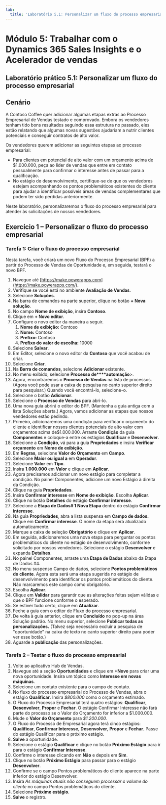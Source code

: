 ```yaml
---
lab:
  title: 'Laboratório 5.1: Personalizar um fluxo do processo empresarial'
---
```


# Módulo 5: Trabalhar com o Dynamics 365 Sales Insights e o Acelerador de vendas 

## Laboratório prático 5.1: Personalizar um fluxo do processo empresarial

## Cenário

A Contoso Coffee quer adicionar algumas etapas extras ao Processo Empresarial de Vendas testado e comprovado. Embora os vendedores tenham tido bons resultados seguindo essa estrutura no passado, eles estão relatando que algumas novas sugestões ajudariam a nutrir clientes potenciais e conseguir contratos de alto valor.

Os vendedores querem adicionar as seguintes etapas ao processo empresarial:

-   Para clientes em potencial de alto valor com um orçamento acima de \$1.000.000, peça ao líder de vendas que entre em contato pessoalmente para confirmar o interesse antes de passar para a qualificação.
-   No estágio de desenvolvimento, certifique-se de que os vendedores estejam acompanhando os pontos problemáticos existentes do cliente para ajudar a identificar possíveis áreas de vendas complementares que podem ter sido perdidas anteriormente.

Neste laboratório, personalizaremos o fluxo do processo empresarial para atender às solicitações de nossos vendedores.

## Exercício 1 – Personalizar o fluxo do processo empresarial

### Tarefa 1: Criar o fluxo do processo empresarial

Nesta tarefa, você criará um novo Fluxo do Processo Empresarial (BPF) a partir do Processo de Vendas de Oportunidade e, em seguida, testará o novo BPF.

1.  Navegue até [https://make.powerapps.com](https://make.powerapps.com/).
2.  Verifique se você está no ambiente **Avaliação de Vendas**.
3.  Selecione **Soluções**.
4.  Na barra de comandos na parte superior, clique no botão **+ Nova solução**.
5.  No campo **Nome de exibição**, insira **Contoso**.
6.  Clique em **+ Novo editor**.
7.  Configure o novo editor da maneira a seguir.
    1.  **Nome de exibição:** Contoso
    2.  **Nome:** Contoso
    3.  **Prefixo:** Contoso
    4.  **Prefixo do valor de escolha:** 10000
8.  Selecione **Salvar**.
9.  Em Editor, selecione o novo editor da **Contoso** que você acabou de criar.
10. Selecione **Criar**.
11. Na **Barra de comandos**, selecione **Adicionar** existente.
12. No menu exibido, selecione **Processo de****automação**\>.
13. Agora, encontraremos o **Processo de Vendas** na lista de processos. (Agora você pode usar a caixa de pesquisa no canto superior direito para pesquisar.) Quando você encontrá-lo, selecione-o.
14. Selecione o botão **Adicionar**.
15. Selecione o **Processo de Vendas** para abri-lo.
16. Uma nova guia abrirá o editor do BPF. (Mantenha a guia antiga com a lista Soluções aberta.) Agora, vamos adicionar as etapas que nossos vendedores estão pedindo.
17. Primeiro, adicionaremos uma condição para verificar o orçamento do cliente e identificar nossos clientes potenciais de alto valor com orçamentos acima de\$1.000.000. Arraste **Condição** da guia **Componentes** e coloque-a entre os estágios **Qualificar** e **Desenvolver**.
18. Selecione a **Condição**, vá para a guia **Propriedades** e insira **Verificar orçamento** em **Nome de exibição**.
19. Em **Regras**, selecione **Valor do Orçamento** em **Campo**.
20. Selecione **Maior ou igual a** em **Operador**.
21. Selecione **Valor** em **Tipo**.
22. Insira **1.000.000** em **Valor** e clique em **Aplicar**.
23. Agora precisamos adicionar um novo estágio para completar a condição. No painel Componentes, adicione um novo Estágio à direita da Condição.
24. Clique na guia **Propriedades**.
25. Insira **Confirmar interesse** em **Nome de exibição**. Escolha **Aplicar**.
26. Clique no botão **Detalhes** do estágio **Confirmar interesse**.
27. Selecione a **Etapa de Dados\# 1 Nova Etapa** dentro do estágio **Confirmar interesse**.
28. Na guia **Propriedades**, abra a lista suspensa em **Campo de dados.** Clique em **Confirmar interesse**. O nome da etapa será atualizado automaticamente.
29. Marque a caixa de seleção **Obrigatório** e clique em **Aplicar**.
30. Em seguida, adicionaremos uma nova etapa para perguntar os pontos problemáticos do cliente no estágio de desenvolvimento, conforme solicitado por nossos vendedores. Selecione o estágio **Desenvolver** e expanda **Detalhes**.
31. No painel Componentes, arraste uma **Etapa de Dados** abaixo da Etapa de Dados \#4.
32. No menu suspenso Campo de dados, selecione **Pontos problemáticos do cliente**. Agora esta será uma etapa sugerida no estágio de desenvolvimento para identificar os pontos problemáticos do cliente. Não marcaremos este campo como obrigatório.
33. Escolha **Aplicar**.
34. Clique em **Validar** para garantir que as alterações feitas sejam válidas e que o BPF funcione conforme o esperado.
35. Se estiver tudo certo, clique em **Atualizar**.
36. Feche a guia com o editor de Fluxo do processo empresarial.
37. De volta à guia anterior, clique em **Concluído** no pop-up na área Solução padrão. No menu superior, selecione **Publicar todas as personalizações.** (Talvez seja necessário excluir a pesquisa de "oportunidade" na caixa de texto no canto superior direito para poder ver esse botão.)
38. Aguarde a **publicação** das personalizações.

### Tarefa 2 – Testar o fluxo do processo empresarial

1.  Volte ao aplicativo Hub de Vendas.
2.  Navegue até a seção **Oportunidades** e clique em **+Novo** para criar uma nova oportunidade. Insira um tópico como **Interesse em novas máquinas**.
3.  Selecione um contato existente para o campo de contato.
4.  No fluxo do processo empresarial do Processo de Vendas, abra o estágio **Qualificar**. Insira *\$800.000* como o orçamento estimado.
5.  O Fluxo do Processo Empresarial terá quatro estágios: **Qualificar**, **Desenvolver**, **Propor** e **Fechar**. O estágio Confirmar Interesse não fará parte do processo se o Valor do Orçamento for inferior a \$1.000.000.
6.  Mude o **Valor do Orçamento** para *\$1.200.000.*
7.  O Fluxo do Processo de Empresarial agora terá cinco estágios: **Qualificar**, **Confirmar Interesse**, **Desenvolver**, **Propor** e **Fechar**. Passe do estágio Qualificar para o próximo estágio.
8.  **Salve** a oportunidade.
9.  Selecione o estágio **Qualificar** e clique no botão **Próximo Estágio** para ir para o estágio **Confirmar Interesse**.
10. Confirme o interesse clicando em **Não** e depois em **Sim**.
11. Clique no botão **Próximo Estágio** para passar para o estágio **Desenvolver**.
12. Confirme se o campo Pontos problemáticos do cliente aparece na parte inferior do estágio Desenvolver.
13. Insira *As máquinas atuais não conseguem processar o volume do cliente* no campo Pontos problemáticos do cliente.
14. Selecione **Próximo estágio**.
15. **Salve** o registro.

